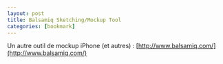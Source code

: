 ```yaml
---
layout: post
title: Balsamiq Sketching/Mockup Tool
categories: [bookmark]
---
```


Un autre outil de mockup iPhone (et autres) :
[http://www.balsamiq.com/](http://www.balsamiq.com/)
